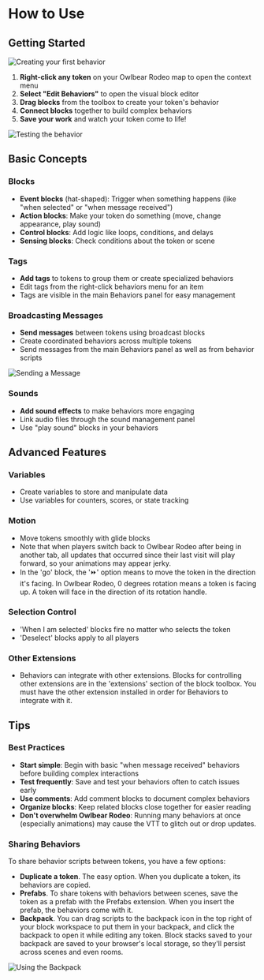 # How to Use

## Getting Started

![Creating your first behavior](https://owlbear-behaviors.pages.dev/docs/assets/creating-first-behavior.gif)

1. **Right-click any token** on your Owlbear Rodeo map to open the context menu
2. **Select "Edit Behaviors"** to open the visual block editor
3. **Drag blocks** from the toolbox to create your token's behavior
4. **Connect blocks** together to build complex behaviors
5. **Save your work** and watch your token come to life!

![Testing the behavior](https://owlbear-behaviors.pages.dev/docs/assets/testing-behavior.gif)

## Basic Concepts

### Blocks

-   **Event blocks** (hat-shaped): Trigger when something happens (like "when selected" or "when message received")
-   **Action blocks**: Make your token do something (move, change appearance, play sound)
-   **Control blocks**: Add logic like loops, conditions, and delays
-   **Sensing blocks**: Check conditions about the token or scene

### Tags

-   **Add tags** to tokens to group them or create specialized behaviors
-   Edit tags from the right-click behaviors menu for an item
-   Tags are visible in the main Behaviors panel for easy management

### Broadcasting Messages

-   **Send messages** between tokens using broadcast blocks
-   Create coordinated behaviors across multiple tokens
-   Send messages from the main Behaviors panel as well as from behavior scripts

![Sending a Message](https://owlbear-behaviors.pages.dev/docs/assets/sending-message.gif)

### Sounds

-   **Add sound effects** to make behaviors more engaging
-   Link audio files through the sound management panel
-   Use "play sound" blocks in your behaviors

## Advanced Features

### Variables

-   Create variables to store and manipulate data
-   Use variables for counters, scores, or state tracking

### Motion

-   Move tokens smoothly with glide blocks
-   Note that when players switch back to Owlbear Rodeo after being in another tab, all updates that occurred since their last visit will play forward, so your animations may appear jerky.
-   In the 'go' block, the '⏩' option means to move the token in the direction it's facing. In Owlbear Rodeo, 0 degrees rotation means a token is facing up. A token will face in the direction of its rotation handle.

### Selection Control

-   'When I am selected' blocks fire no matter who selects the token
-   'Deselect' blocks apply to all players

### Other Extensions

-   Behaviors can integrate with other extensions. Blocks for controlling other extensions are in the 'extensions' section of the block toolbox. You must have the other extension installed in order for Behaviors to integrate with it.

## Tips

### Best Practices

-   **Start simple**: Begin with basic "when message received" behaviors before building complex interactions
-   **Test frequently**: Save and test your behaviors often to catch issues early
-   **Use comments**: Add comment blocks to document complex behaviors
-   **Organize blocks**: Keep related blocks close together for easier reading
-   **Don't overwhelm Owlbear Rodeo**: Running many behaviors at once (especially animations) may cause the VTT to glitch out or drop updates.

### Sharing Behaviors

To share behavior scripts between tokens, you have a few options:

-   **Duplicate a token**. The easy option. When you duplicate a token, its behaviors are copied.
-   **Prefabs**. To share tokens with behaviors between scenes, save the token as a prefab with the Prefabs extension. When you insert the prefab, the behaviors come with it.
-   **Backpack**. You can drag scripts to the backpack icon in the top right of your block workspace to put them in your backpack, and click the backpack to open it while editing any token. Block stacks saved to your backpack are saved to your browser's local storage, so they'll persist across scenes and even rooms.

![Using the Backpack](https://owlbear-behaviors.pages.dev/docs/assets/backpack.gif)
